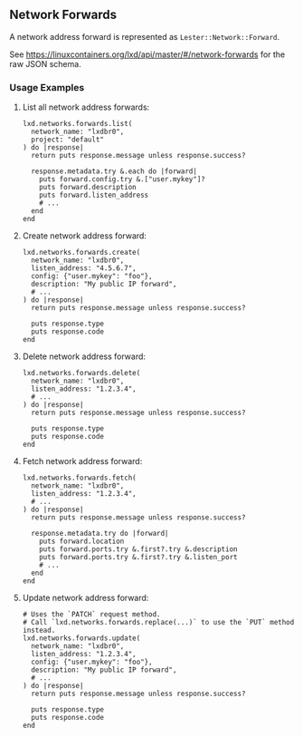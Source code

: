 ## Network Forwards

A network address forward is represented as `Lester::Network::Forward`.

See <https://linuxcontainers.org/lxd/api/master/#/network-forwards> for the raw JSON schema.

### Usage Examples

1. List all network address forwards:

   ```crystal
   lxd.networks.forwards.list(
     network_name: "lxdbr0",
     project: "default"
   ) do |response|
     return puts response.message unless response.success?

     response.metadata.try &.each do |forward|
       puts forward.config.try &.["user.mykey"]?
       puts forward.description
       puts forward.listen_address
       # ...
     end
   end
   ```

1. Create network address forward:

   ```crystal
   lxd.networks.forwards.create(
     network_name: "lxdbr0",
     listen_address: "4.5.6.7",
     config: {"user.mykey": "foo"},
     description: "My public IP forward",
     # ...
   ) do |response|
     return puts response.message unless response.success?

     puts response.type
     puts response.code
   end
   ```

1. Delete network address forward:

   ```crystal
   lxd.networks.forwards.delete(
     network_name: "lxdbr0",
     listen_address: "1.2.3.4",
     # ...
   ) do |response|
     return puts response.message unless response.success?

     puts response.type
     puts response.code
   end
   ```

1. Fetch network address forward:

   ```crystal
   lxd.networks.forwards.fetch(
     network_name: "lxdbr0",
     listen_address: "1.2.3.4",
     # ...
   ) do |response|
     return puts response.message unless response.success?

     response.metadata.try do |forward|
       puts forward.location
       puts forward.ports.try &.first?.try &.description
       puts forward.ports.try &.first?.try &.listen_port
       # ...
     end
   end
   ```

1. Update network address forward:

   ```crystal
   # Uses the `PATCH` request method.
   # Call `lxd.networks.forwards.replace(...)` to use the `PUT` method instead.
   lxd.networks.forwards.update(
     network_name: "lxdbr0",
     listen_address: "1.2.3.4",
     config: {"user.mykey": "foo"},
     description: "My public IP forward",
     # ...
   ) do |response|
     return puts response.message unless response.success?

     puts response.type
     puts response.code
   end
   ```
